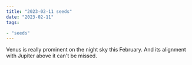 ```yaml
---
title: "2023-02-11 seeds"
date: "2023-02-11"
tags:

- "seeds"
---
```


Venus is really prominent on the night sky this February. And its alignment with Jupiter above it can't be missed.